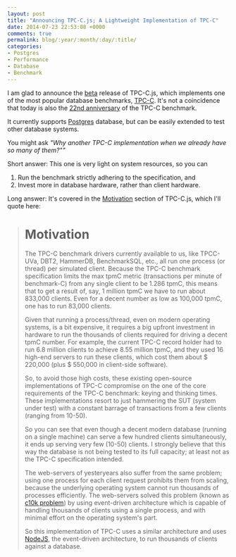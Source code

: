 ```yaml
---
layout: post
title: "Announcing TPC-C.js; A Lightweight Implementation of TPC-C"
date: 2014-07-23 22:53:08 +0000
comments: true
permalink: blog/:year/:month/:day/:title/
categories:
- Postgres
- Performance
- Database
- Benchmark
---
```


I am glad to announce the [beta] release of TPC-C.js, which implements one of
the most popular database benchmarks, [TPC-C]. It's not a coincidence that today
is also the [22nd anniversary] of the TPC-C benchmark.

It currently supports [Postgres] database, but can be easily extended to test
other database systems.

[beta]: https://github.com/DBYardstick/TPC-C/tree/master/TPC-C
[TPC-C]: http://www.tpc.org/tpcc/default.asp
[22nd anniversary]: http://www.tpc.org/information/sessions/sigmod/sld007.htm
[Postgres]: http://www.postgresql.org/

You might ask *"Why another TPC-C implementation when we already have so many of
them?""*

Short answer: This one is very light on system resources, so you can

1. Run the benchmark strictly adhering to the specification, and
2. Invest more in database hardware, rather than client hardware.

Long answer: It's covered in the [Motivation] section of TPC-C.js, which I'll
quote here:

[Motivation]: https://github.com/DBYardstick/TPC-C/tree/master/TPC-C#motivation

> Motivation
> ==========
>
> The TPC-C benchmark drivers currently available to us, like TPCC-UVa, DBT2,
> HammerDB, BenchmarkSQL, etc., all run one process (or thread) per simulated
> client. Because the TPC-C benchmark specification limits the max tpmC metric
> (transactions per minute of benchmark-C) from any single client to be 1.286 tpmC,
> this means that to get a result of, say, 1 million tpmC we have to run about
> 833,000 clients. Even for a decent number as low as 100,000 tpmC, one has to run
> 83,000 clients.
>
> Given that running a process/thread, even on modern operating systems, is a bit
> expensive, it requires a big upfront investment in hardware to run the thousands
> of clients required for driving a decent tpmC number. For example, the current
> TPC-C record holder had to run 6.8 million clients to achieve 8.55 million tpmC,
> and they used 16 high-end servers to run these clients, which cost them about
> $ 220,000 (plus $ 550,000 in client-side software).
>
> So, to avoid those high costs, these existing open-source implementations of
> TPC-C compromise on the one of the core requirements of the TPC-C benchmark:
> keying and thinking times. These implementations resort to just hammering the
> SUT (system under test) with a constant barrage of transactions from a few
> clients (ranging from 10-50).
>
> So you can see that even though a decent modern database (running on a single
> machine) can serve a few hundred clients simultaneously, it ends up serving
> very few (10-50) clients. I strongly believe that this way the database is
> not being tested to its full capacity; at least not as the TPC-C specification
> intended.
>
> The web-servers of yesteryears also suffer from the same problem; using one
> process for each client request prohibits them from scaling, because the
> underlying operating system cannot run thousands of processes efficiently. The
> web-servers solved this problem (known as [c10k problem]) by using event-driven
> architecture which is capable of handling thousands of clients using a single
> process, and with minimal effort on the operating system's part.
>
> So this implementation of TPC-C uses a similar architecture and uses [NodeJS],
> the event-driven architecture, to run thousands of clients against a database.
>
[c10k problem]: http://en.wikipedia.org/wiki/C10k_problem
[NodeJS]: http://nodejs.org/

